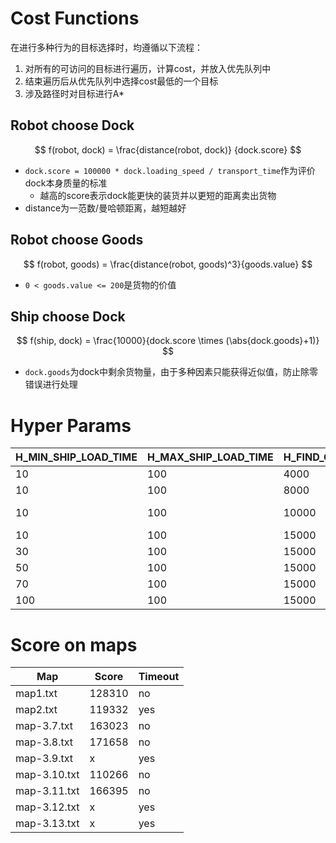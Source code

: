 # Cost Functions

在进行多种行为的目标选择时，均遵循以下流程：

1.   对所有的可访问的目标进行遍历，计算cost，并放入优先队列中
2.   结束遍历后从优先队列中选择cost最低的一个目标
3.   涉及路径时对目标进行A*

## Robot choose Dock

$$
f(robot, dock) = \frac{distance(robot, dock)} {dock.score}
$$

-   `dock.score = 100000 * dock.loading_speed / transport_time`作为评价dock本身质量的标准
    -   越高的score表示dock能更快的装货并以更短的距离卖出货物
-   distance为一范数/曼哈顿距离，越短越好

##  Robot choose Goods

$$
f(robot, goods) = \frac{distance(robot, goods)^3}{goods.value}
$$

-   `0 < goods.value <= 200`是货物的价值

## Ship choose Dock

$$
f(ship, dock) = \frac{10000}{dock.score \times (\abs{dock.goods}+1)}
$$

-   `dock.goods`为dock中剩余货物量，由于多种因素只能获得近似值，防止除零错误进行处理





# Hyper Params

| H_MIN_SHIP_LOAD_TIME | H_MAX_SHIP_LOAD_TIME | H_FIND_GOODS_MAX_DISTANCE | score |
| -------------------- | -------------------- | ------------------------- | ----- |
| 10                   | 100                  | 4000                      | 9w+   |
| 10                   | 100                  | 8000                      | 9w+   |
| 10                   | 100                  | 10000                     | 8-10w |
| 10                   | 100                  | 15000                     | 9w+   |
| 30                   | 100                  | 15000                     | 11w+  |
| 50                   | 100                  | 15000                     | 11w+  |
| 70                   | 100                  | 15000                     | 12w+  |
| 100                  | 100                  | 15000                     | 12w+  |



# Score on maps

| Map          | Score  | Timeout |
| ------------ | ------ | ------- |
| map1.txt     | 128310 | no      |
| map2.txt     | 119332 | yes     |
| map-3.7.txt  | 163023 | no      |
| map-3.8.txt  | 171658 | no      |
| map-3.9.txt  | x      | yes     |
| map-3.10.txt | 110266 | no      |
| map-3.11.txt | 166395 | no      |
| map-3.12.txt | x      | yes     |
| map-3.13.txt | x      | yes     |

